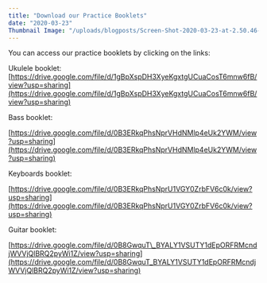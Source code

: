 ```yaml
---
title: "Download our Practice Booklets"
date: "2020-03-23"
Thumbnail Image: "/uploads/blogposts/Screen-Shot-2020-03-23-at-2.50.46-PM.png"
---
```


You can access our practice booklets by clicking on the links:

Ukulele booklet: [https://drive.google.com/file/d/1gBpXspDH3XyeKgxtgUCuaCosT6mnw6fB/view?usp=sharing](https://drive.google.com/file/d/1gBpXspDH3XyeKgxtgUCuaCosT6mnw6fB/view?usp=sharing)

Bass booklet:

[https://drive.google.com/file/d/0B3ERkqPhsNprVHdNMlp4eUk2YWM/view?usp=sharing](https://drive.google.com/file/d/0B3ERkqPhsNprVHdNMlp4eUk2YWM/view?usp=sharing)

Keyboards booklet:

[https://drive.google.com/file/d/0B3ERkqPhsNprU1VGY0ZrbFV6c0k/view?usp=sharing](https://drive.google.com/file/d/0B3ERkqPhsNprU1VGY0ZrbFV6c0k/view?usp=sharing)  

Guitar booklet:

[https://drive.google.com/file/d/0B8GwquT\_BYALY1VSUTY1dEpORFRMcndjWVVjQlBRQ2pyWi1Z/view?usp=sharing](https://drive.google.com/file/d/0B8GwquT_BYALY1VSUTY1dEpORFRMcndjWVVjQlBRQ2pyWi1Z/view?usp=sharing)
